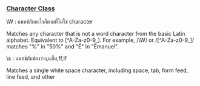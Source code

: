 
### [Character Class](https://developer.mozilla.org/en-US/docs/Web/JavaScript/Guide/Regular_Expressions/Character_Classes)
\W : แมทช์กับอะไรก็ตามที่ไม่ใช่ character

Matches any character that is not a word character from the basic Latin alphabet. Equivalent to [^A-Za-z0-9_]. For example, /\W/ or /[^A-Za-z0-9_]/ matches "%" in "50%" and "É" in "Émanuel".


\s : แมทช์กับช่องว่าง,แท็บ,ff,lf

Matches a single white space character, including space, tab, form feed, line feed, and other
